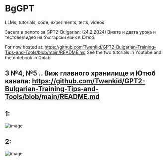 # BgGPT
LLMs, tutorials, code, experiments, tests, videos

Засега в репото за GPT2-Bulgarian: (24.2.2024)
Вижте и двата урока и тестове/видео на български език в Ютюб:

For now hosted at: https://github.com/Twenkid/GPT2-Bulgarian-Training-Tips-and-Tools/blob/main/README.md
See the two tutorials in Youtube and the notebook in Colab:

## 3 №4, №5 .. Виж главното хранилище и Ютюб канала: https://github.com/Twenkid/GPT2-Bulgarian-Training-Tips-and-Tools/blob/main/README.md

## 1:

![image](https://github.com/Twenkid/GPT2-Bulgarian-Training-Tips-and-Tools/assets/23367640/75f1bfce-94ce-4af1-bbb7-75c2cdb5a0a8)

## 2: 
![image](https://github.com/Twenkid/BgGPT/assets/23367640/272ea3df-c019-48b3-8c8f-0f281ea80eaa)
